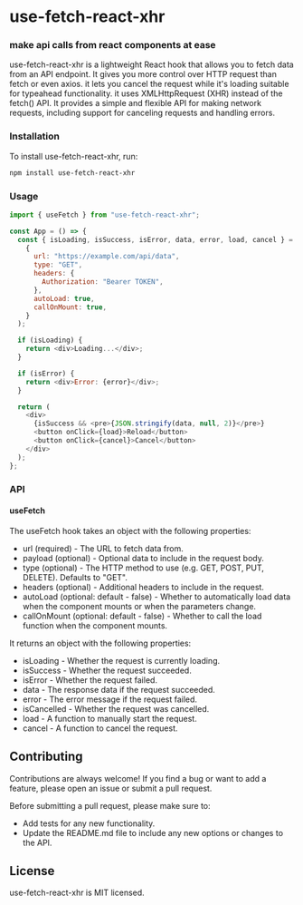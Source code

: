 # use-fetch-react-xhr

### make api calls from react components at ease

use-fetch-react-xhr is a lightweight React hook that allows you to fetch data from an API endpoint. It gives you more control over HTTP request than fetch or even axios. it lets you cancel the request while it's loading suitable for typeahead functionality. it uses XMLHttpRequest (XHR) instead of the fetch() API. It provides a simple and flexible API for making network requests, including support for canceling requests and handling errors.

### Installation

To install use-fetch-react-xhr, run:

```sh
npm install use-fetch-react-xhr
```

### Usage

```js
import { useFetch } from "use-fetch-react-xhr";

const App = () => {
  const { isLoading, isSuccess, isError, data, error, load, cancel } = useFetch(
    {
      url: "https://example.com/api/data",
      type: "GET",
      headers: {
        Authorization: "Bearer TOKEN",
      },
      autoLoad: true,
      callOnMount: true,
    }
  );

  if (isLoading) {
    return <div>Loading...</div>;
  }

  if (isError) {
    return <div>Error: {error}</div>;
  }

  return (
    <div>
      {isSuccess && <pre>{JSON.stringify(data, null, 2)}</pre>}
      <button onClick={load}>Reload</button>
      <button onClick={cancel}>Cancel</button>
    </div>
  );
};
```

### API

#### useFetch

The useFetch hook takes an object with the following properties:

- url (required) - The URL to fetch data from.
- payload (optional) - Optional data to include in the request body.
- type (optional) - The HTTP method to use (e.g. GET, POST, PUT, DELETE). Defaults to "GET".
- headers (optional) - Additional headers to include in the request.
- autoLoad (optional: default - false) - Whether to automatically load data when the component mounts or when the parameters change.
- callOnMount (optional: default - false) - Whether to call the load function when the component mounts.

It returns an object with the following properties:

- isLoading - Whether the request is currently loading.
- isSuccess - Whether the request succeeded.
- isError - Whether the request failed.
- data - The response data if the request succeeded.
- error - The error message if the request failed.
- isCancelled - Whether the request was cancelled.
- load - A function to manually start the request.
- cancel - A function to cancel the request.

## Contributing

Contributions are always welcome! If you find a bug or want to add a feature, please open an issue or submit a pull request.

Before submitting a pull request, please make sure to:

- Add tests for any new functionality.
- Update the README.md file to include any new options or changes to the API.

## License

use-fetch-react-xhr is MIT licensed.
